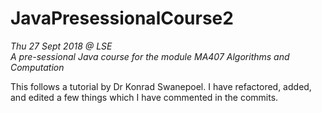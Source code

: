 # JavaPresessionalCourse2
*Thu 27 Sept 2018 @ LSE*  
*A pre-sessional Java course for the module MA407 Algorithms and Computation*

This follows a tutorial by Dr Konrad Swanepoel. I have refactored, added, and edited a few things which I have commented in the commits.
